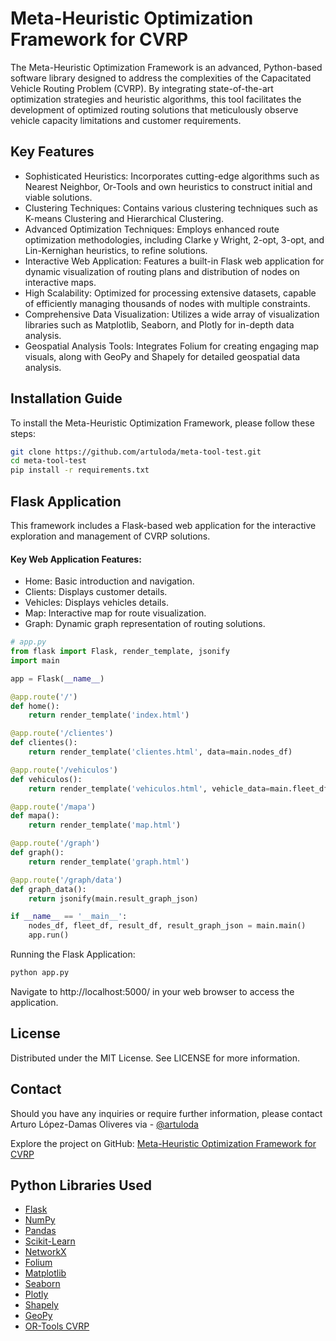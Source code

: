 # Meta-Heuristic Optimization Framework for CVRP
The Meta-Heuristic Optimization Framework is an advanced, Python-based software library designed to address the complexities of the Capacitated Vehicle Routing Problem (CVRP). By integrating state-of-the-art optimization strategies and heuristic algorithms, this tool facilitates the development of optimized routing solutions that meticulously observe vehicle capacity limitations and customer requirements.

## Key Features
- Sophisticated Heuristics: Incorporates cutting-edge algorithms such as Nearest Neighbor, Or-Tools and own heuristics to construct initial and viable solutions.
- Clustering Techniques: Contains various clustering techniques such as K-means Clustering and  Hierarchical Clustering.
- Advanced Optimization Techniques: Employs enhanced route optimization methodologies, including Clarke y Wright, 2-opt, 3-opt, and Lin-Kernighan heuristics, to refine solutions.
- Interactive Web Application: Features a built-in Flask web application for dynamic visualization of routing plans and distribution of nodes on interactive maps.
- High Scalability: Optimized for processing extensive datasets, capable of efficiently managing thousands of nodes with multiple constraints.
- Comprehensive Data Visualization: Utilizes a wide array of visualization libraries such as Matplotlib, Seaborn, and Plotly for in-depth data analysis.
- Geospatial Analysis Tools: Integrates Folium for creating engaging map visuals, along with GeoPy and Shapely for detailed geospatial data analysis.

## Installation Guide
To install the Meta-Heuristic Optimization Framework, please follow these steps:

```bash
git clone https://github.com/artuloda/meta-tool-test.git
cd meta-tool-test
pip install -r requirements.txt
```

## Flask Application
This framework includes a Flask-based web application for the interactive exploration and management of CVRP solutions.

#### Key Web Application Features:
- Home: Basic introduction and navigation.
- Clients: Displays customer details.
- Vehicles: Displays vehicles details.
- Map: Interactive map for route visualization.
- Graph: Dynamic graph representation of routing solutions.

```python
# app.py
from flask import Flask, render_template, jsonify
import main

app = Flask(__name__)

@app.route('/')
def home():
    return render_template('index.html')

@app.route('/clientes')
def clientes():
    return render_template('clientes.html', data=main.nodes_df)

@app.route('/vehiculos')
def vehiculos():
    return render_template('vehiculos.html', vehicle_data=main.fleet_df)

@app.route('/mapa')
def mapa():
    return render_template('map.html')

@app.route('/graph')
def graph():
    return render_template('graph.html')

@app.route('/graph/data')
def graph_data():
    return jsonify(main.result_graph_json)

if __name__ == '__main__':
    nodes_df, fleet_df, result_df, result_graph_json = main.main()
    app.run()
````

Running the Flask Application:
```bash
python app.py
```
Navigate to http://localhost:5000/ in your web browser to access the application.

## License
Distributed under the MIT License. See LICENSE for more information.

## Contact
Should you have any inquiries or require further information, please contact Arturo López-Damas Oliveres via - [@artuloda](https://github.com/artuloda)

Explore the project on GitHub: [Meta-Heuristic Optimization Framework for CVRP](https://github.com/artuloda/meta-tool-test)

## Python Libraries Used
- [Flask](https://flask.palletsprojects.com/en/3.0.x/)
- [NumPy](https://numpy.org/doc/stable/)
- [Pandas](https://pandas.pydata.org/docs/)
- [Scikit-Learn](https://scikit-learn.org/stable/auto_examples/index.html)
- [NetworkX](https://networkx.org/documentation/stable/reference/index.html)
- [Folium](https://python-visualization.github.io/folium/latest/user_guide.html)
- [Matplotlib](https://matplotlib.org/stable/plot_types/basic/index.html)
- [Seaborn](https://seaborn.pydata.org/)
- [Plotly](https://plotly.com/examples/)
- [Shapely](https://shapely.readthedocs.io/en/stable/)
- [GeoPy](https://geopy.readthedocs.io/en/stable/)
- [OR-Tools CVRP](https://developers.google.com/optimization/routing/routing_options?hl=es-419)


